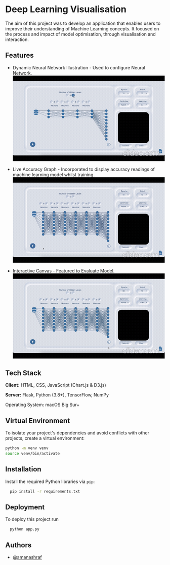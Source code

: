 
# Deep Learning Visualisation

The aim of this project was to develop an application that enables users to improve their understanding of Machine Learning concepts. It focused on the process and impact of model optimisation, through visualisation and interaction. 


## Features

- Dynamic Neural Network Illustration - Used to configure Neural Network.
![alt text](Configuring.gif)


- Live Accuracy Graph - Incorporated to display accuracy readings of machine learning model whilst training. 
![alt text](Training.gif)


- Interactive Canvas - Featured to Evaluate Model. 
![alt text](Evaluating.gif)



## Tech Stack

**Client:** HTML, CSS, JavaScript (Chart.js & D3.js)

**Server:** Flask, Python (3.8+), TensorFlow, NumPy

Operating System: macOS Big Sur+


## Virtual Environment

To isolate your project's dependencies and avoid conflicts with other projects, create a virtual environment:

```bash
python -m venv venv
source venv/bin/activate
```
## Installation

Install the required Python libraries via `pip`:

```bash
  pip install -r requirements.txt
```
    
## Deployment

To deploy this project run

```bash
  python app.py
```


## Authors

- [@amanashraf](https://www.github.com/)

